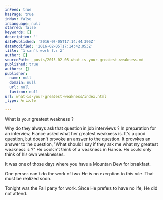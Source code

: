 ```yaml
---
inFeed: true
hasPage: true
inNav: false
inLanguage: null
starred: false
keywords: []
description: ''
datePublished: '2016-02-05T17:14:44.396Z'
dateModified: '2016-02-05T17:14:42.053Z'
title: "1 can't work for 2"
author: []
sourcePath: _posts/2016-02-05-what-is-your-greatest-weakness.md
published: true
authors: []
publisher:
  name: null
  domain: null
  url: null
  favicon: null
url: what-is-your-greatest-weakness/index.html
_type: Article

---
```

What is your greatest weakness ? 

Why do they always ask that question in job interviews ? In preparation for an interview, Fiance asked what her greatest weakness is. It's a good question, but doesn't provoke an answer to the question. It provokes an answer to the question, "What should I say if they ask me what my greatest weakness is ?" He couldn't think of a weakness in Fiance. He could only think of his own weaknesses. 

It was one of those days where you have a Mountain Dew for breakfast. 

One person can't do the work of two. He is no exception to this rule. That must be realized soon. 

Tonight was the Fall party for work. Since He prefers to have no life, He did not attend.